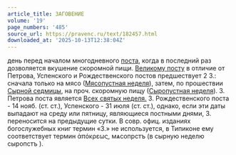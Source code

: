 ```yaml
---
article_title: ЗАГОВЕНИЕ
volume: '19'
page_numbers: '485'
source_url: https://pravenc.ru/text/182457.html
downloaded_at: '2025-10-13T12:38:04Z'
---
```


день перед началом многодневного [поста](https://pravenc.ru/text/поста.html), когда в последний раз дозволяется вкушение скоромной пищи. [Великому посту](<https://pravenc.ru/text/Великому посту.html>) в отличие от Петрова, Успенского и Рождественского постов предшествует 2 З.: сначала только на мясо ([Мясопустная неделя](<https://pravenc.ru/text/Мясопустная неделя.html>)), затем, по прошествии [Сырной седмицы](<https://pravenc.ru/text/Сырной седмицы.html>), на проч. скоромную пищу ([Сыропустная неделя](<https://pravenc.ru/text/Сыропустная неделя.html>)). З. Петрова поста является [Всех святых неделя.](<https://pravenc.ru/text/Всех святых неделя .html>) З. Рождественского поста - 14 нояб. (ст. ст.), Успенского - 31 июля (ст. ст.), однако, если эти даты выпадают на среду или пятницу, являющиеся постными днями, З. переносится на предыдущие сутки. В совр. офиц. изданиях богослужебных книг термин «З.» не используется, в Типиконе ему соответствует термин ἀπόκρεως, <span class="cu">мѧсопpстъ</span> (в сырную неделю <span class="cu">сыропстъ</span> ).

